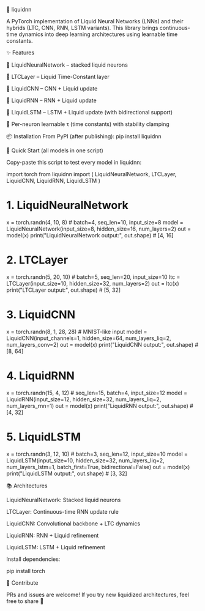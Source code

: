 🧠 liquidnn

A PyTorch implementation of Liquid Neural Networks (LNNs) and their hybrids (LTC, CNN, RNN, LSTM variants).
This library brings continuous-time dynamics into deep learning architectures using learnable time constants.

✨ Features

🔹 LiquidNeuralNetwork – stacked liquid neurons

🔹 LTCLayer – Liquid Time-Constant layer

🔹 LiquidCNN – CNN + Liquid update

🔹 LiquidRNN – RNN + Liquid update

🔹 LiquidLSTM – LSTM + Liquid update (with bidirectional support)

🔹 Per-neuron learnable τ (time constants) with stability clamping

📦 Installation
From PyPI (after publishing):
pip install liquidnn


🚀 Quick Start (all models in one script)

Copy-paste this script to test every model in liquidnn:

import torch
from liquidnn import (
    LiquidNeuralNetwork,
    LTCLayer,
    LiquidCNN,
    LiquidRNN,
    LiquidLSTM
)

# 1. LiquidNeuralNetwork
x = torch.randn(4, 10, 8)  # batch=4, seq_len=10, input_size=8
model = LiquidNeuralNetwork(input_size=8, hidden_size=16, num_layers=2)
out = model(x)
print("LiquidNeuralNetwork output:", out.shape)  # [4, 16]

# 2. LTCLayer
x = torch.randn(5, 20, 10)  # batch=5, seq_len=20, input_size=10
ltc = LTCLayer(input_size=10, hidden_size=32, num_layers=2)
out = ltc(x)
print("LTCLayer output:", out.shape)  # [5, 32]

# 3. LiquidCNN
x = torch.randn(8, 1, 28, 28)  # MNIST-like input
model = LiquidCNN(input_channels=1, hidden_size=64, num_layers_liq=2, num_layers_conv=2)
out = model(x)
print("LiquidCNN output:", out.shape)  # [8, 64]

# 4. LiquidRNN
x = torch.randn(15, 4, 12)  # seq_len=15, batch=4, input_size=12
model = LiquidRNN(input_size=12, hidden_size=32, num_layers_liq=2, num_layers_rnn=1)
out = model(x)
print("LiquidRNN output:", out.shape)  # [4, 32]

# 5. LiquidLSTM
x = torch.randn(3, 12, 10)  # batch=3, seq_len=12, input_size=10
model = LiquidLSTM(input_size=10, hidden_size=32,
                   num_layers_liq=2, num_layers_lstm=1,
                   batch_first=True, bidirectional=False)
out = model(x)
print("LiquidLSTM output:", out.shape)  # [3, 32]

📚 Architectures

LiquidNeuralNetwork: Stacked liquid neurons

LTCLayer: Continuous-time RNN update rule

LiquidCNN: Convolutional backbone + LTC dynamics

LiquidRNN: RNN + Liquid refinement

LiquidLSTM: LSTM + Liquid refinement

Install dependencies:

pip install torch


🌟 Contribute

PRs and issues are welcome! If you try new liquidized architectures, feel free to share 🚀